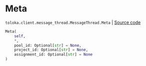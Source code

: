 # Meta
`toloka.client.message_thread.MessageThread.Meta` | [Source code](https://github.com/Toloka/toloka-kit/blob/v1.1.1/src/client/message_thread.py#L116)

```python
Meta(
    self,
    *,
    pool_id: Optional[str] = None,
    project_id: Optional[str] = None,
    assignment_id: Optional[str] = None
)
```

